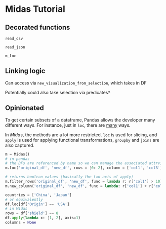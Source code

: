 # Midas Tutorial

## Decorated functions

`read_csv`

`read_json`

`m_loc`

## Linking logic

Can access via `new_visualization_from_selection`, which takes in DF

Potentially could also take selection via predicates?

## Opinionated

To get certain subsets of a dataframe, Pandas allows the developer many different ways.  For instance, just in `loc`, there are [many](https://pandas.pydata.org/pandas-docs/stable/reference/api/pandas.DataFrame.loc.html) ways.

In _Midas_, the methods are a lot more restricted. `loc` is used for slicing, and `apply` is used for applying functional transformations, `groupby` and `joins` are also captured.

```python
m = Midas()
# in pandas
# the DFs are referenced by name so we can manage the associated attrviutes, such as the visualization easier
m.loc('original_df', 'new_df', rows = [0: 2], column = ['col1', 'col3'])

# returns boolean values (basically the two axis of apply)
m.filter_rows('original_df', 'new_df', func = lambda r: r['col1'] > 10)
m.new_column('original_df', 'new_df', func = lambda: r['col1'] + r['col2'], column_name = 'new_col')
```

```python
countries = ['China', 'Japan']
# or equivalently
df.loc[df['Origin'] == 'USA']
# in Midas
rows = df['shield'] == 8
df.apply(lambda x: [1, 2], axis=1)
columns = None
```
